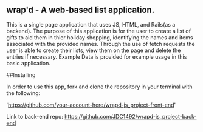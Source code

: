 ## wrap'd - A web-based list application. 
This is a single page application that uses JS, HTML, and Rails(as a backend). The purpose of this application is for the user to create a list of gifts to aid them in thier holiday shopping, identifying the names and items associated with the provided names. Through the use of fetch requests the user is able to create their lists, view them on the page and delete the entries if necessary. Example Data is provided for example usage in this basic application. 


##Installing

In order to use this app, fork and clone the repository in your terminal with the following: 

'https://github.com/your-account-here/wrapd-js_project-front-end' 

Link to back-end repo: https://github.com/JDC1492/wrapd-js_project-back-end
